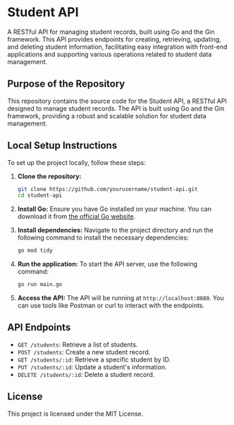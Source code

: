 # Student API

A RESTful API for managing student records, built using Go and the Gin framework. This API provides endpoints for creating, retrieving, updating, and deleting student information, facilitating easy integration with front-end applications and supporting various operations related to student data management.

## Purpose of the Repository

This repository contains the source code for the Student API, a RESTful API designed to manage student records. The API is built using Go and the Gin framework, providing a robust and scalable solution for student data management.

## Local Setup Instructions

To set up the project locally, follow these steps:

1. **Clone the repository:**
   ```bash
   git clone https://github.com/yourusername/student-api.git
   cd student-api
   ```

2. **Install Go:**
   Ensure you have Go installed on your machine. You can download it from [the official Go website](https://golang.org/dl/).

3. **Install dependencies:**
   Navigate to the project directory and run the following command to install the necessary dependencies:
   ```bash
   go mod tidy
   ```

4. **Run the application:**
   To start the API server, use the following command:
   ```bash
   go run main.go
   ```

5. **Access the API:**
   The API will be running at `http://localhost:8080`. You can use tools like Postman or curl to interact with the endpoints.

## API Endpoints

- `GET /students`: Retrieve a list of students.
- `POST /students`: Create a new student record.
- `GET /students/:id`: Retrieve a specific student by ID.
- `PUT /students/:id`: Update a student's information.
- `DELETE /students/:id`: Delete a student record.

## License

This project is licensed under the MIT License.
